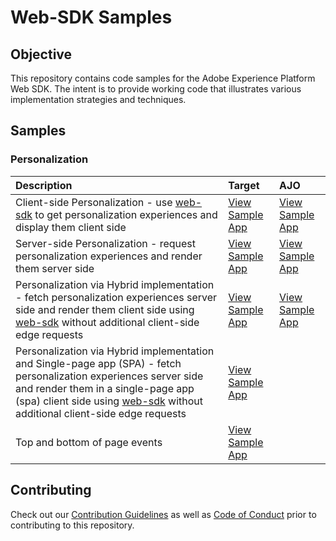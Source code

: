 # Web-SDK Samples

## Objective

This repository contains code samples for the Adobe Experience Platform Web SDK. The intent is to provide working code that illustrates various implementation strategies and techniques.

## Samples

### Personalization

| Description                                                                                                                                                                                                                                                                                                                 | Target                                                | AJO                                                |
|:----------------------------------------------------------------------------------------------------------------------------------------------------------------------------------------------------------------------------------------------------------------------------------------------------------------------------|:------------------------------------------------------| :------------------------------------------------- |
| Client-side Personalization - use [web-sdk](https://experienceleague.adobe.com/docs/experience-platform/edge/home.html?lang=en) to get personalization experiences and display them client side                                                                                                                             | [View Sample App](target/personalization-client-side) | [View Sample App](ajo/personalization-client-side) |
| Server-side Personalization - request personalization experiences and render them server side                                                                                                                                                                                                                               | [View Sample App](target/personalization-server-side) | [View Sample App](ajo/personalization-server-side) |
| Personalization via Hybrid implementation - fetch personalization experiences server side and render them client side using [web-sdk](https://experienceleague.adobe.com/docs/experience-platform/edge/home.html?lang=en) without additional client-side edge requests                                                      | [View Sample App](target/personalization-hybrid)      | [View Sample App](ajo/personalization-hybrid)      |
| Personalization via Hybrid implementation and Single-page app (SPA) - fetch personalization experiences server side and render them in a single-page app (spa) client side using [web-sdk](https://experienceleague.adobe.com/docs/experience-platform/edge/home.html?lang=en) without additional client-side edge requests | [View Sample App](target/personalization-hybrid-spa)  |                                                    |
|Top and bottom of page events| [View Sample App](target/top-and-bottom)              ||

## Contributing

Check out our [Contribution Guidelines](.github/contributing.md) as well as [Code of Conduct](code_of_conduct.md) prior
to contributing to this repository.
